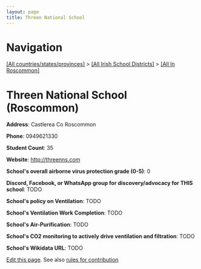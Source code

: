 ```yaml
---
layout: page
title: Threen National School
---
```

# Navigation

[[All countries/states/provinces]](../../..) > [[All Irish School Districts]](../..) > [[All In Roscommon]](..)

# Threen National School (Roscommon)

**Address**: Castlerea Co Roscommon

**Phone**: 0949621330

**Student Count**: 35

**Website**: <http://threenns.com>

**School's overall airborne virus protection grade (0-5)**: 0

**Discord, Facebook, or WhatsApp group for discovery/advocacy for THIS school**: TODO

**School's policy on Ventilation**: TODO

**School's Ventilation Work Completion**: TODO

**School's Air-Purification**: TODO

**School's CO2 monitoring to actively drive ventilation and filtration**: TODO

**School's Wikidata URL**: TODO


[Edit this page](https://github.com/ventilate-schools/Ireland/edit/main/./Roscommon/Threen_National_School.md). See also [rules for contribution](../../../contribution-rules/)